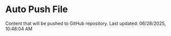 # Auto Push File

Content that will be pushed to GitHub repository.
Last updated: 06/28/2025, 10:48:04 AM